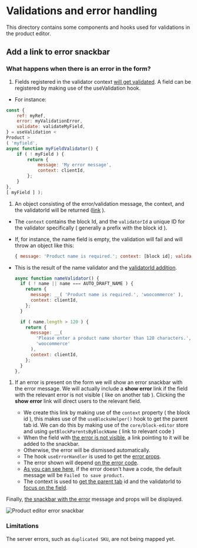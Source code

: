 # Validations and error handling

This directory contains some components and hooks used for validations in the product editor.

## Add a link to error snackbar

### What happens when there is an error in the form?

1. Fields registered in the validator context [will get validated](https://github.com/woocommerce/woocommerce/blob/trunk/packages/js/product-editor/src/contexts/validation-context/validation-provider.tsx#L87-L110). A field can be registered by making use of the useValidation hook.

-   For instance:

```javascript
const {
	ref: myRef,
	error: myValidationError,
	validate: validateMyField,
} = useValidation <
Product >
( 'myfield',
async function myFieldValidator() {
	if ( ! myField ) {
		return {
			message: 'My error message',
			context: clientId,
		};
	}
},
[ myField ] );
```

1. An object consisting of the error/validation message, the context, and the validatorId will be returned ([link](https://github.com/woocommerce/woocommerce/blob/trunk/packages/js/product-editor/src/contexts/validation-context/validation-provider.tsx#L74) ).

-   The `context` contains the block Id, and the `validatorId` a unique ID for the validator specifically ( generally a prefix with the block id ).
-   If, for instance, the name field is empty, the validation will fail and will throw an object like this:

    ```javascript
    { message: 'Product name is required.'; context: [block id]; validatorId: [prefix + block id] }
    ```

-   This is the result of the name validator and the [validatorId addition](https://github.com/woocommerce/woocommerce/blob/trunk/packages/js/product-editor/src/contexts/validation-context/validation-provider.tsx#L69).

    ```javascript
    async function nameValidator() {
      if ( ! name || name === AUTO_DRAFT_NAME ) {
        return {
          message: __( 'Product name is required.', 'woocommerce' ),
          context: clientId,
        };
      }

      if ( name.length > 120 ) {
        return {
          message: __(
            'Please enter a product name shorter than 120 characters.',
            'woocommerce'
          ),
          context: clientId,
        };
      }
    },
    ```

1. If an error is present on the form we will show an error snackbar with the error message. We will actually include a **show error** link if the field with the relevant error is not visible ( like on another tab ). Clicking the **show error** link will direct users to the relevant field.

    - We create this link by making use of the `context` property ( the block id ), this makes use of the `useBlocksHelper()` hook to get the parent tab id. We can do this by making use of the `core/block-editor` store and using `getBlockParentsByBlockName` ( link to relevant code )
    - When the field with [the error is not visible](https://github.com/woocommerce/woocommerce/blob/trunk/packages/js/product-editor/src/hooks/use-error-handler.ts#L105), a link pointing to it will be added to the snackbar.
    - Otherwise, the error will be dismissed automatically.
    - The hook `useErrorHandler` is used to get the [error props](https://github.com/woocommerce/woocommerce/blob/trunk/packages/js/product-editor/src/hooks/use-error-handler.ts#L79).
    - The error shown will depend [on the error code](https://github.com/woocommerce/woocommerce/blob/trunk/packages/js/product-editor/src/hooks/use-error-handler.ts#L92).
    - [As you can see here](https://github.com/woocommerce/woocommerce/blob/trunk/packages/js/product-editor/src/hooks/use-error-handler.ts#L157-L162), if the error doesn't have a code, the default message will be `Failed to save product.`
    - The context is used to [get the parent tab](https://github.com/woocommerce/woocommerce/blob/trunk/packages/js/product-editor/src/hooks/use-blocks-helper/use-blocks-helper.ts#L7) id and the validatorId to [focus on the field](https://github.com/woocommerce/woocommerce/blob/trunk/packages/js/product-editor/src/hooks/use-error-handler.ts#L68).

Finally, [the snackbar with the error](https://github.com/woocommerce/woocommerce/blob/trunk/packages/js/product-editor/src/components/header/publish-button/publish-button.tsx#L70) message and props will be displayed.

![Product editor error snackbar](https://developer.woocommerce.com/wp-content/uploads/sites/2/2024/07/product-editor-error-snack-bar-e1721670028482.png)

### Limitations

The server errors, such as `duplicated SKU`, are not being mapped yet.
